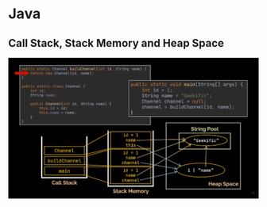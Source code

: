 # Java

## Call Stack, Stack Memory and Heap Space

![Callstack, Stack and Heap](./assets/callstack-stack-heap.png)

